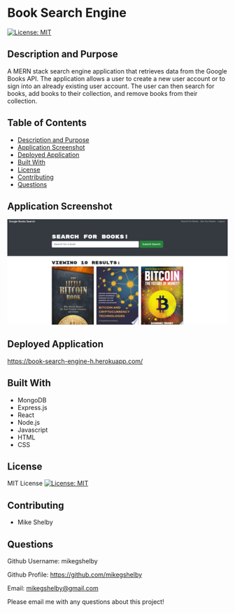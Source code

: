 # Book Search Engine
[![License: MIT](https://img.shields.io/badge/License-MIT-yellow.svg)](https://opensource.org/licenses/MIT)

## Description and Purpose
A MERN stack search engine application that retrieves data from the Google Books API. The application allows a user to create a new user account or to sign into an already existing user account. The user can then search for books, add books to their collection, and remove books from their collection.

## Table of Contents
  - [Description and Purpose](#description-and-purpose)
  - [Application Screenshot](#application-screenshot)
  - [Deployed Application](#deployed-application)
  - [Built With](#built-with)
  - [License](#license)
  - [Contributing](#contributing)
  - [Questions](#questions)

## Application Screenshot
![Book Search Engine screenshot](./client/src/assets/book-search-engine-screenshot.jpg "Application Screenshot")

## Deployed Application
https://book-search-engine-h.herokuapp.com/

## Built With
* MongoDB
* Express.js
* React
* Node.js
* Javascript
* HTML
* CSS

## License
MIT License
[![License: MIT](https://img.shields.io/badge/License-MIT-yellow.svg)](https://opensource.org/licenses/MIT)

## Contributing
* Mike Shelby

## Questions
Github Username: mikegshelby

Github Profile: https://github.com/mikegshelby

Email: mikegshelby@gmail.com

Please email me with any questions about this project!






